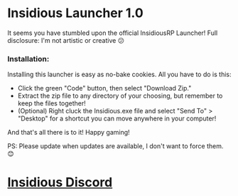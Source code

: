 # Insidious Launcher 1.0
It seems you have stumbled upon the official InsidiousRP Launcher!
Full disclosure: I'm not artistic or creative 😕

### Installation:
Installing this launcher is easy as no-bake cookies.
All you have to do is this:
- Click the green "Code" button, then select "Download Zip."
- Extract the zip file to any directory of your choosing, but remember to keep the files together!
- (Optional) Right cluck the Insidious.exe file and select "Send To" > "Desktop" for a shortcut you can move anywhere in your computer!

And that's all there is to it! Happy gaming!

PS: Please update when updates are available, I don't want to force them. 😊

# [Insidious Discord](discord.gg/insidiousrp)
